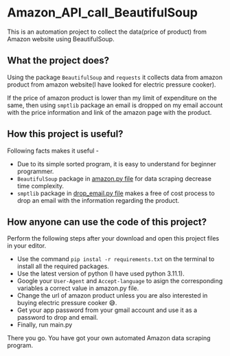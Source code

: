 # Amazon_API_call_BeautifulSoup

This is an automation project to collect the data(price of product) from Amazon website using BeautifulSoup.

## What the project does?

Using the package `BeautifulSoup` and `requests` it collects data from amazon product from amazon website(I have looked for electric pressure cooker).

If the price of amazon product is lower than my limit of expenditure on the same, then using `smptlib` package an email is dropped on my email account with the price information and link of the amazon page with the product.

## How this project is useful?

Following facts makes it useful -

+ Due to its simple sorted program, it is easy to understand for beginner programmer.
+ `BeautifulSoup` package in [amazon.py file](https://github.com/ArshdeepKaurArora/Amazon_API_call_BeautifulSoup/blob/main/amazon.py) for data scraping decrease time complexity.
+ `smptlib` package in [drop_email.py file](https://github.com/ArshdeepKaurArora/Amazon_API_call_BeautifulSoup/blob/main/drop_mail.py) makes a free of cost process to drop an email with the information regarding the product.

## How anyone can use the code of this project?

Perform the following steps after your download and open this project files in your editor.

+ Use the command `pip instal -r requirements.txt` on the terminal to install all the required packages.
+ Use the latest version of python (I have used python 3.11.1).
+ Google your `User-Agent` and `Accept-language` to asign the corresponding variables a correct value in amazon.py file.
+ Change the url of amazon product unless you are also interested in buying electric pressure cooker 😅.
+ Get your app password from your gmail account and use it as a password to drop and email.
+ Finally, run main.py

There you go. You have got your own automated Amazon data scraping program.


